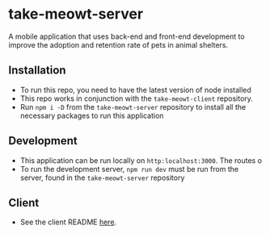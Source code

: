 # take-meowt-server

A mobile application that uses back-end and front-end development to improve the adoption and retention rate of pets in animal shelters.

## Installation

- To run this repo, you need to have the latest version of node installed 
- This repo works in conjunction with the `take-meowt-client` repository.
- Run `npm i -D` from the `take-meowt-server` repository to install all the necessary packages to run this application 


## Development 

- This application can be run locally on `http:localhost:3000`. The routes o
- To run the development server, `npm run dev` must be run from the server, found in the `take-meowt-server` repository 

## Client
- See the client README [here](https://github.com/BethField/take-meowt-client/blob/main/README.md).
